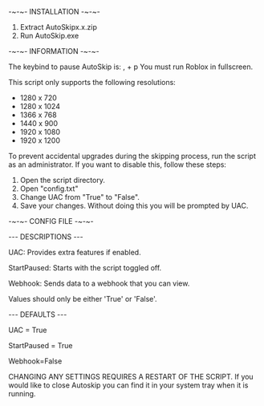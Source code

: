 -~-~- INSTALLATION -~-~-

1. Extract AutoSkipx.x.zip
2. Run AutoSkip.exe

-~-~- INFORMATION -~-~-

The keybind to pause AutoSkip is: , + p
You must run Roblox in fullscreen.

This script only supports the following resolutions: 
- 1280 x 720
- 1280 x 1024
- 1366 x 768
- 1440 x 900
- 1920 x 1080
- 1920 x 1200

To prevent accidental upgrades during the skipping process, run the script as an administrator. If you want to disable this, follow these steps:
1. Open the script directory.
2. Open "config.txt"
3. Change UAC from "True" to "False".
4. Save your changes.
Without doing this you will be prompted by UAC.

-~-~- CONFIG FILE -~-~-

--- DESCRIPTIONS ---

UAC: Provides extra features if enabled.

StartPaused: Starts with the script toggled off.

Webhook: Sends data to a webhook that you can view.



Values should only be either 'True' or 'False'.

--- DEFAULTS ---

UAC = True

StartPaused = True

Webhook=False



CHANGING ANY SETTINGS REQUIRES A RESTART OF THE SCRIPT.
If you would like to close Autoskip you can find it in your system tray when it is running.
